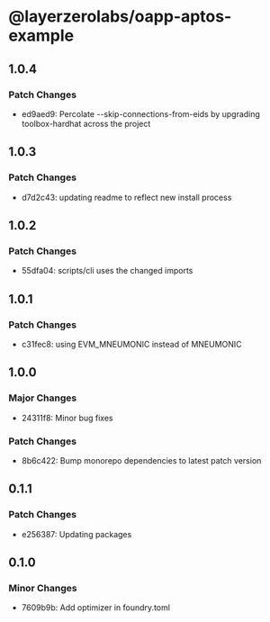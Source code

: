 # @layerzerolabs/oapp-aptos-example

## 1.0.4

### Patch Changes

- ed9aed9: Percolate --skip-connections-from-eids by upgrading toolbox-hardhat across the project

## 1.0.3

### Patch Changes

- d7d2c43: updating readme to reflect new install process

## 1.0.2

### Patch Changes

- 55dfa04: scripts/cli uses the changed imports

## 1.0.1

### Patch Changes

- c31fec8: using EVM_MNEUMONIC instead of MNEUMONIC

## 1.0.0

### Major Changes

- 24311f8: Minor bug fixes

### Patch Changes

- 8b6c422: Bump monorepo dependencies to latest patch version

## 0.1.1

### Patch Changes

- e256387: Updating packages

## 0.1.0

### Minor Changes

- 7609b9b: Add optimizer in foundry.toml
